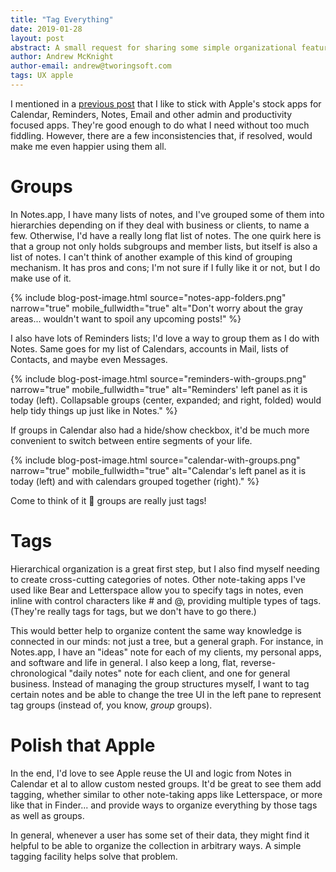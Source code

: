 ```yaml
---
title: "Tag Everything"
date: 2019-01-28
layout: post
abstract: A small request for sharing some simple organizational features amongst more of Apple's productivity apps, with some mockups of what it might look like in Reminders and Calendar.
author: Andrew McKnight
author-email: andrew@tworingsoft.com
tags: UX apple
---
```


I mentioned in a [previous post](/blog/2019/01/07/new-year-new-task-management.html) that I like to stick with Apple's stock apps for Calendar, Reminders, Notes, Email and other admin and productivity focused apps. They're good enough to do what I need without too much fiddling. However, there are a few inconsistencies that, if resolved, would make me even happier using them all.

# Groups

In Notes.app, I have many lists of notes, and I've grouped some of them into hierarchies depending on if they deal with business or clients, to name a few. Otherwise, I'd have a really long flat list of notes. The one quirk here is that a group not only holds subgroups and member lists, but itself is also a list of notes. I can't think of another example of this kind of grouping mechanism. It has pros and cons; I'm not sure if I fully like it or not, but I do make use of it.

{% include blog-post-image.html source="notes-app-folders.png" narrow="true" mobile_fullwidth="true" alt="Don't worry about the gray areas... wouldn't want to spoil any upcoming posts!" %}

I also have lots of Reminders lists; I'd love a way to group them as I do with Notes. Same goes for my list of Calendars, accounts in Mail, lists of Contacts, and maybe even Messages.

{% include blog-post-image.html source="reminders-with-groups.png" narrow="true" mobile_fullwidth="true" alt="Reminders' left panel as it is today (left). Collapsable groups (center, expanded; and right, folded) would help tidy things up just like in Notes." %}

If groups in Calendar also had a hide/show checkbox, it'd be much more convenient to switch between entire segments of your life.

{% include blog-post-image.html source="calendar-with-groups.png" narrow="true" mobile_fullwidth="true" alt="Calendar's left panel as it is today (left) and with calendars grouped together (right)." %}

Come to think of it 🤔 groups are really just tags!

# Tags

Hierarchical organization is a great first step, but I also find myself needing to create cross-cutting categories of notes. Other note-taking apps I've used like Bear and Letterspace allow you to specify tags in notes, even inline with control characters like # and @, providing multiple types of tags. (They're really tags for tags, but we don't have to go there.)

This would better help to organize content the same way knowledge is connected in our minds: not just a tree, but a general graph. For instance, in Notes.app, I have an "ideas" note for each of my clients, my personal apps, and software and life in general. I also keep a long, flat, reverse-chronological "daily notes" note for each client, and one for general business. Instead of managing the group structures myself, I want to tag certain notes and be able to change the tree UI in the left pane to represent tag groups (instead of, you know, _group_ groups).

# Polish that Apple

In the end, I'd love to see Apple reuse the UI and logic from Notes in Calendar et al to allow custom nested groups. It'd be great to see them add tagging, whether similar to other note-taking apps like Letterspace, or more like that in Finder... and provide ways to organize everything by those tags as well as groups.

In general, whenever a user has some set of their data, they might find it helpful to be able to organize the collection in arbitrary ways. A simple tagging facility helps solve that problem.
